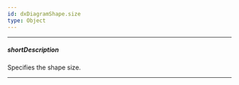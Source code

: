 ```yaml
---
id: dxDiagramShape.size
type: Object
---
```

---
##### shortDescription
Specifies the shape size.

---
